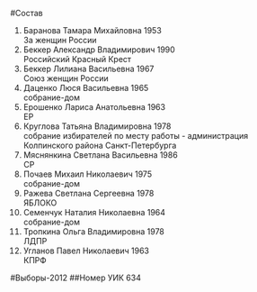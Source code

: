 #Состав
1. Баранова Тамара Михайловна 1953   
    За женщин России
2. Беккер Александр Владимирович 1990   
    Российский Красный Крест
3. Беккер Лилиана Васильевна 1967   
    Союз женщин России
4. Даценко Люся Васильевна 1965   
    собрание-дом
5. Ерошенко Лариса Анатольевна 1963   
    ЕР
6. Круглова Татьяна Владимировна 1978   
    собрание избирателей по месту работы - администрация Колпинского района Санкт-Петербурга
7. Мяснянкина Светлана Васильевна 1986   
    СР
8. Почаев Михаил Николаевич 1975   
    собрание-дом
9. Ражева Светлана Сергеевна 1978   
    ЯБЛОКО
10. Семенчук Наталия Николаевна 1964   
    собрание-дом
11. Тропкина Ольга Владимировна 1978   
    ЛДПР
12. Угланов Павел Николаевич 1963   
    КПРФ

#Выборы-2012
##Номер УИК
634